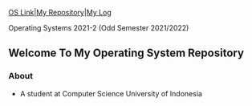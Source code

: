 [OS Link](https://os.vlsm.org/)|[My Repository](https://github.com/athaqilmakarim/os212)|[My Log](https://athaqilmakarim.github.io/os212/TXT/mylog.txt)


Operating Systems 2021-2 (Odd Semester 2021/2022)

## Welcome To My Operating System Repository
### About ###
* A student at Computer Science University of Indonesia
